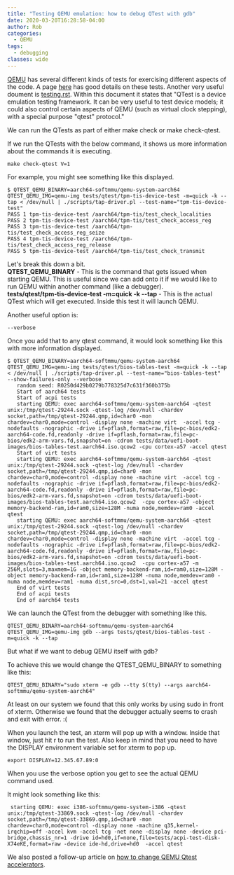 ```yaml
---
title: "Testing QEMU emulation: how to debug QTest with gdb"
date: 2020-03-20T16:28:58-04:00
author: Rob
categories:
  - QEMU
tags:
  - debugging
classes: wide
---
```


[QEMU](https://www.qemu.org/) has several different kinds of tests for exercising different aspects of the code. 
A page [here](https://wiki.qemu.org/Testing) has good details on these tests.  Another very useful doument is [testing.rst](https://github.com/qemu/qemu/blob/master/docs/devel/testing.rst). Within this document it states that "QTest is a device emulation testing framework. It can be very useful to test device models; it could also control certain aspects of QEMU (such as virtual clock stepping), with a special purpose "qtest" protocol."

We can run the QTests as part of either make check or make check-qtest.

If we run the QTests with the below command, it shows us more information about the commands it is executing.

~~~
make check-qtest V=1
~~~

For example, you might see something like this displayed.

~~~
$ QTEST_QEMU_BINARY=aarch64-softmmu/qemu-system-aarch64 QTEST_QEMU_IMG=qemu-img tests/qtest/tpm-tis-device-test -m=quick -k --tap < /dev/null | ./scripts/tap-driver.pl --test-name="tpm-tis-device-test"
PASS 1 tpm-tis-device-test /aarch64/tpm-tis/test_check_localities
PASS 2 tpm-tis-device-test /aarch64/tpm-tis/test_check_access_reg
PASS 3 tpm-tis-device-test /aarch64/tpm-tis/test_check_access_reg_seize
PASS 4 tpm-tis-device-test /aarch64/tpm-tis/test_check_access_reg_release
PASS 5 tpm-tis-device-test /aarch64/tpm-tis/test_check_transmit
~~~

Let's break this down a bit.<BR>
<b>QTEST_QEMU_BINARY</b> - This is the command that gets issued when starting QEMU.  This is useful since we can add onto it if we would like to run QEMU within another command (like a debugger).<BR>
<b>tests/qtest/tpm-tis-device-test -m=quick -k --tap</b> - This is the actual QTest which will get executed.  Inside this test it will launch QEMU.<BR>

Another useful option is: 

~~~
--verbose
~~~

Once you add that to any qtest command, it would look something like this with more information displayed.

~~~
$ QTEST_QEMU_BINARY=aarch64-softmmu/qemu-system-aarch64 QTEST_QEMU_IMG=qemu-img tests/qtest/bios-tables-test -m=quick -k --tap < /dev/null | ./scripts/tap-driver.pl --test-name="bios-tables-test"  --show-failures-only --verbose
   random seed: R02S0d429b0279b778325d7c631f360b375b
   Start of aarch64 tests
   Start of acpi tests
   starting QEMU: exec aarch64-softmmu/qemu-system-aarch64 -qtest unix:/tmp/qtest-29244.sock -qtest-log /dev/null -chardev socket,path=/tmp/qtest-29244.qmp,id=char0 -mon chardev=char0,mode=control -display none -machine virt  -accel tcg -nodefaults -nographic -drive if=pflash,format=raw,file=pc-bios/edk2-aarch64-code.fd,readonly -drive if=pflash,format=raw,file=pc-bios/edk2-arm-vars.fd,snapshot=on -cdrom tests/data/uefi-boot-images/bios-tables-test.aarch64.iso.qcow2 -cpu cortex-a57 -accel qtest
   Start of virt tests
   starting QEMU: exec aarch64-softmmu/qemu-system-aarch64 -qtest unix:/tmp/qtest-29244.sock -qtest-log /dev/null -chardev socket,path=/tmp/qtest-29244.qmp,id=char0 -mon chardev=char0,mode=control -display none -machine virt  -accel tcg -nodefaults -nographic -drive if=pflash,format=raw,file=pc-bios/edk2-aarch64-code.fd,readonly -drive if=pflash,format=raw,file=pc-bios/edk2-arm-vars.fd,snapshot=on -cdrom tests/data/uefi-boot-images/bios-tables-test.aarch64.iso.qcow2  -cpu cortex-a57 -object memory-backend-ram,id=ram0,size=128M -numa node,memdev=ram0 -accel qtest
   starting QEMU: exec aarch64-softmmu/qemu-system-aarch64 -qtest unix:/tmp/qtest-29244.sock -qtest-log /dev/null -chardev socket,path=/tmp/qtest-29244.qmp,id=char0 -mon chardev=char0,mode=control -display none -machine virt  -accel tcg -nodefaults -nographic -drive if=pflash,format=raw,file=pc-bios/edk2-aarch64-code.fd,readonly -drive if=pflash,format=raw,file=pc-bios/edk2-arm-vars.fd,snapshot=on -cdrom tests/data/uefi-boot-images/bios-tables-test.aarch64.iso.qcow2  -cpu cortex-a57 -m 256M,slots=3,maxmem=1G -object memory-backend-ram,id=ram0,size=128M -object memory-backend-ram,id=ram1,size=128M -numa node,memdev=ram0 -numa node,memdev=ram1 -numa dist,src=0,dst=1,val=21 -accel qtest
   End of virt tests
   End of acpi tests
   End of aarch64 tests
~~~

We can launch the QTest from the debugger with something like this.

~~~
QTEST_QEMU_BINARY=aarch64-softmmu/qemu-system-aarch64 QTEST_QEMU_IMG=qemu-img gdb --args tests/qtest/bios-tables-test -m=quick -k --tap
~~~

But what if we want to debug QEMU itself with gdb?

To achieve this we would change the QTEST_QEMU_BINARY to something like this:

~~~
QTEST_QEMU_BINARY="sudo xterm -e gdb --tty $(tty) --args aarch64-softmmu/qemu-system-aarch64"
~~~

At least on our system we found that this only works by using sudo in front of xterm.  Otherwise we found that the debugger actually seems to crash and exit with error. :(

When you launch the test, an xterm will pop up with a window.  Inside that window, just hit r to run the test.  Also keep in mind that you need to have the DISPLAY environment variable set for xterm to pop up.

~~~
export DISPLAY=12.345.67.89:0
~~~

When you use the verbose option you get to see the actual QEMU command used.<BR>

It might look something like this:

~~~
 starting QEMU: exec i386-softmmu/qemu-system-i386 -qtest unix:/tmp/qtest-33869.sock -qtest-log /dev/null -chardev socket,path=/tmp/qtest-33869.qmp,id=char0 -mon chardev=char0,mode=control -display none -machine q35,kernel-irqchip=off -accel kvm -accel tcg -net none -display none -device pci-bridge,chassis_nr=1 -drive id=hd0,if=none,file=tests/acpi-test-disk-X74eKE,format=raw -device ide-hd,drive=hd0  -accel qtest
~~~

We also posted a follow-up article on [how to change QEMU Qtest accelerators](../debug-qemu-qtest-accelerators).